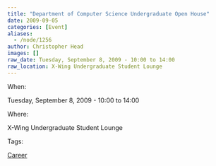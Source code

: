 ```yaml
---
title: "Department of Computer Science Undergraduate Open House"
date: 2009-09-05
categories: [Event]
aliases:
  - /node/1256
author: Christopher Head
images: []
raw_date: Tuesday, September 8, 2009 - 10:00 to 14:00
raw_location: X-Wing Undergraduate Student Lounge
---
```


When: 

Tuesday, September 8, 2009 - 10:00 to 14:00

Where: 

X-Wing Undergraduate Student Lounge

Tags: 

[Career](/career)
